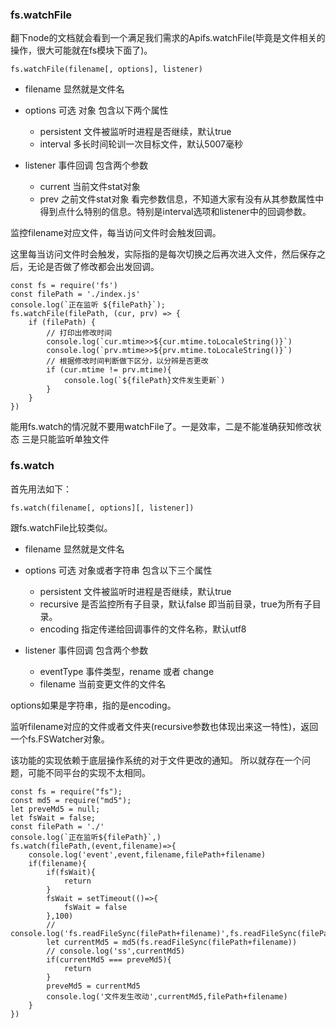 
### fs.watchFile
翻下node的文档就会看到一个满足我们需求的Apifs.watchFile(毕竟是文件相关的操作，很大可能就在fs模块下面了)。
```
fs.watchFile(filename[, options], listener)
```
- filename 显然就是文件名
- options 可选 对象 包含以下两个属性

    - persistent 文件被监听时进程是否继续，默认true
    - interval 多长时间轮训一次目标文件，默认5007毫秒
- listener 事件回调 包含两个参数
    - current 当前文件stat对象
    - prev 之前文件stat对象
看完参数信息，不知道大家有没有从其参数属性中得到点什么特别的信息。特别是interval选项和listener中的回调参数。

监控filename对应文件，每当访问文件时会触发回调。

这里每当访问文件时会触发，实际指的是每次切换之后再次进入文件，然后保存之后，无论是否做了修改都会出发回调。
```
const fs = require('fs')
const filePath = './index.js'
console.log(`正在监听 ${filePath}`);
fs.watchFile(filePath, (cur, prv) => {
    if (filePath) {
        // 打印出修改时间
        console.log(`cur.mtime>>${cur.mtime.toLocaleString()}`)
        console.log(`prv.mtime>>${prv.mtime.toLocaleString()}`)
        // 根据修改时间判断做下区分，以分辨是否更改
        if (cur.mtime != prv.mtime){
            console.log(`${filePath}文件发生更新`)
        }
    }
})
```

能用fs.watch的情况就不要用watchFile了。一是效率，二是不能准确获知修改状态 三是只能监听单独文件
### fs.watch
首先用法如下：

```
fs.watch(filename[, options][, listener])
```
跟fs.watchFile比较类似。

- filename 显然就是文件名
- options 可选 对象或者字符串 包含以下三个属性
    - persistent 文件被监听时进程是否继续，默认true
    - recursive 是否监控所有子目录，默认false 即当前目录，true为所有子目录。
    - encoding 指定传递给回调事件的文件名称，默认utf8

- listener 事件回调 包含两个参数
    - eventType 事件类型，rename 或者 change
    - filename 当前变更文件的文件名  

options如果是字符串，指的是encoding。

监听filename对应的文件或者文件夹(recursive参数也体现出来这一特性)，返回一个fs.FSWatcher对象。

该功能的实现依赖于底层操作系统的对于文件更改的通知。 所以就存在一个问题，可能不同平台的实现不太相同。



```
const fs = require("fs");
const md5 = require("md5");
let preveMd5 = null;
let fsWait = false;
const filePath = './'
console.log(`正在监听${filePath}`,)
fs.watch(filePath,(event,filename)=>{
    console.log('event',event,filename,filePath+filename)
    if(filename){
        if(fsWait){
            return 
        }
        fsWait = setTimeout(()=>{
            fsWait = false
        },100)
        // console.log('fs.readFileSync(filePath+filename)',fs.readFileSync(filePath+filename))
        let currentMd5 = md5(fs.readFileSync(filePath+filename))
        // console.log('ss',currentMd5)
        if(currentMd5 === preveMd5){
            return 
        }
        preveMd5 = currentMd5
        console.log('文件发生改动',currentMd5,filePath+filename)
    }
})
```